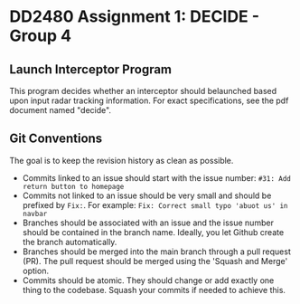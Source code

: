 # DD2480 Assignment 1: DECIDE - Group 4

## Launch Interceptor Program
This program decides whether an interceptor should belaunched based upon input radar tracking information. For exact specifications, see the pdf document named "decide".


## Git Conventions
The goal is to keep the revision history as clean as possible.

- Commits linked to an issue should start with the issue number: `#31: Add return button to homepage`
- Commits not linked to an issue should be very small and should be prefixed by `Fix:`. For example: `Fix: Correct small typo 'abuot us' in navbar`
- Branches should be associated with an issue and the issue number should be contained in the branch name. Ideally, you let Github create the branch automatically. 
- Branches should be merged into the main branch through a pull request (PR). The pull request should be merged using the 'Squash and Merge' option.
- Commits should be atomic. They should change or add exactly one thing to the codebase. Squash your commits if needed to achieve this. 
